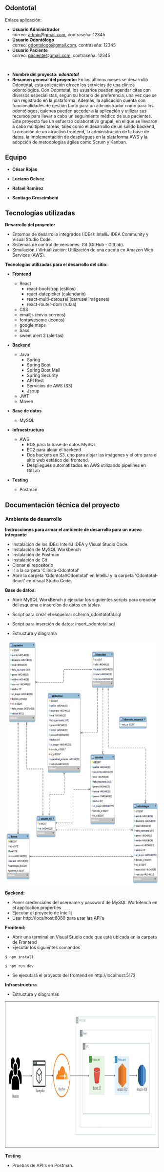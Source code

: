 ## Odontotal

Enlace aplicación:  <br/>
- **Usuario Administrador**<br/>
correo: admin@gmail.com, contraseña: 12345
- **Usuario Odontólogo**<br/>
correo: odontologo@gmail.com, contraseña: 12345
- **Usuario Paciente**<br/>
correo: paciente@gmail.com, contraseña: 12345
<br/>

- **Nombre del proyecto:** **_odontotal_**
- **Resumen general del proyecto:** En los últimos meses se desarrolló Odontotal, esta aplicación ofrece los servicios de una clínica odontológica. Con Odontotal, los usuarios pueden agendar citas con diversos especialistas, según su horario de preferencia, una vez que se han registrado en la plataforma. Además, la aplicación cuenta con funcionalidades de gestión tanto para un administrador como para los odontólogos, quienes pueden acceder a la aplicación y utilizar sus recursos para llevar a cabo un seguimiento médico de sus pacientes. <br>
Este proyecto fue un esfuerzo colaborativo grupal, en el que se llevaron a cabo múltiples tareas, tales como el desarrollo de un sólido backend, la creación de un atractivo frontend, la administración de la base de datos, la implementación de despliegues en la plataforma AWS y la adopción de metodologías ágiles como Scrum y Kanban.

## Equipo

- **César Rojas**

- **Luciano Gelvez**

- **Rafael Ramirez**

- **Santiago Crescimbeni**<br>

## Tecnologías utilizadas

**Desarrollo del proyecto:**

- Entornos de desarrollo integrados (IDEs): IntelliJ IDEA Community y Visual Studio Code.
- Sistemas de control de versiones: Git (GitHub - GitLab).
- Simulación / Virtualización: Utilización de una cuenta en Amazon Web Services (AWS).

**Tecnologías utilizadas para el desarrollo del sitio:**

- **Frontend**

  - React
    - react-bootstrap (estilos)
    - react-datepicker (calendario)
    - react-multi-carousel (carrusel imágenes)
    - react-router-dom (rutas)
  - CSS
  - emailjs (envio correos)
  - fontawesome (iconos)
  - google maps
  - Sass
  - sweet alert 2 (alertas)

- **Backend**

  - Java
    - Spring
    - Spring Boot
    - Spring Boot Mail
    - Spring Security
    - API Rest
    - Servicios de AWS (S3)
    - Jsoup
  - JWT
  - Maven

- **Base de datos**

  - MySQL

- **Infraestructura**

  - AWS
    - RDS para la base de datos MySQL
    - EC2 para alojar el backend
    - Dos buckets en S3, uno para alojar las imágenes y el otro para el sitio web estático del frontend.
    - Despliegues automatizados en AWS utilizando pipelines en GitLab

- **Testing**
  - Postman

## Documentación técnica del proyecto

### **Ambiente de desarrollo**

**Instrucciones para armar el ambiente de desarrollo para un nuevo integrante**

- Instalación de los IDEs: IntelliJ IDEA y Visual Studio Code.
- Instalación de MySQL Workbench
- Instalación de Postman
- Instalación de Git
- Clonar el repositorio
- Ir a la carpeta 'Clinica-Odontotal'
- Abrir la carpeta 'Odontotal/Odontotal' en IntelliJ y la carpeta 'Odontotal-React' en Visual Studio Code.

**Base de datos:**

  - Abrir MySQL WorkBench y ejecutar los siguientes scripts para creación del esquema e inserción de datos en tablas
  - Script para crear el esquema: schema_odontototal.sql
  - Script para inserción de datos: insert_odontotal.sql

- Estructura y diagrama<br>

<img src="odontotal-diagram.png" alt="DER" width="800" height="800">

**Backend:**

- Poner credenciales del username y password de MySQL WorkBench en el application.properties
- Ejecutar el proyecto de Intellij
- Usar http://localhost:8080 para usar las API's

**Frontend:**

 - Abrir una terminal en Visual Studio code que esté ubicada en la carpeta de Frontend
 - Ejecutar los siguientes comandos

```
$ npm install
```

```
$ npm run dev
```

- Se ejecutará el proyecto del frontend en http://localhost:5173

**Infraestructura**

- Estructura y diagramas

<img src="network-diagram.png" alt="AWS" width="760" height="480">

**Testing**

- Pruebas de API's en Postman.
